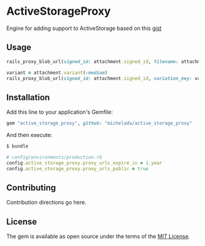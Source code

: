 # ActiveStorageProxy
Engine for adding support to ActiveStorage based on this [gist](https://gist.github.com/palkan/e3a272f612d37b6e24aa1c66fe7cc3cb)

## Usage
```ruby
rails_proxy_blob_url(signed_id: attachment.signed_id, filename: attachment.filename)`
```

```ruby
variant = attachment.variant(:medium)
rails_proxy_blob_url(signed_id: attachment.signed_id, variation_key: variant.variation.key, filename: variant.filename)
```

## Installation
Add this line to your application's Gemfile:

```ruby
gem "active_storage_proxy", github: "michelada/active_storage_proxy"
```

And then execute:
```bash
$ bundle
```

```ruby
# config/environments/production.rb
config.active_storage_proxy.proxy_urls_expire_in = 1.year
config.active_storage_proxy.proxy_urls_public = true
```

## Contributing
Contribution directions go here.

## License
The gem is available as open source under the terms of the [MIT License](https://opensource.org/licenses/MIT).

